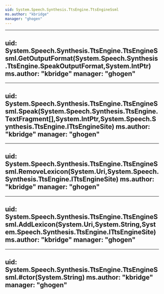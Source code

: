```yaml
---
uid: System.Speech.Synthesis.TtsEngine.TtsEngineSsml
ms.author: "kbridge"
manager: "ghogen"
---
```


---
uid: System.Speech.Synthesis.TtsEngine.TtsEngineSsml.GetOutputFormat(System.Speech.Synthesis.TtsEngine.SpeakOutputFormat,System.IntPtr)
ms.author: "kbridge"
manager: "ghogen"
---

---
uid: System.Speech.Synthesis.TtsEngine.TtsEngineSsml.Speak(System.Speech.Synthesis.TtsEngine.TextFragment[],System.IntPtr,System.Speech.Synthesis.TtsEngine.ITtsEngineSite)
ms.author: "kbridge"
manager: "ghogen"
---

---
uid: System.Speech.Synthesis.TtsEngine.TtsEngineSsml.RemoveLexicon(System.Uri,System.Speech.Synthesis.TtsEngine.ITtsEngineSite)
ms.author: "kbridge"
manager: "ghogen"
---

---
uid: System.Speech.Synthesis.TtsEngine.TtsEngineSsml.AddLexicon(System.Uri,System.String,System.Speech.Synthesis.TtsEngine.ITtsEngineSite)
ms.author: "kbridge"
manager: "ghogen"
---

---
uid: System.Speech.Synthesis.TtsEngine.TtsEngineSsml.#ctor(System.String)
ms.author: "kbridge"
manager: "ghogen"
---
